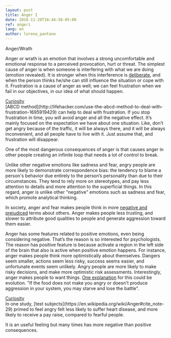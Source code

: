 ```yaml
---
layout: post
title: Anger I
date: 2016-11-20T16:44:58-05:00
ref: angeri
lang: en
author: lorena_pantano
---
```


Anger/Wrath

Anger or wrath is an emotion that involves a strong uncomfortable and emotional response to a perceived provocation, hurt or threat. The simplest cause of anger is when someone is interfering with what we are doing (emotion revealed). It is stronger when this interference is [deliberate](https://en.wikipedia.org/wiki/Anger#cite_note-Anger_pg_290-25), and when the person thinks he/she can still influence the situation or cope with it.
Frustration is a cause of anger as well; we can feel frustration when we fail in our objectives, in our idea of what should happen. 

<div class="curiosity-header"><a href="javascript:toggleDiv('myContent');" >Curiosity</a> 
<div id="myContent" class="curiosity-content">
[ABCD method](http://lifehacker.com/use-the-abcd-method-to-deal-with-frustration-1695919429) can help to deal with frustration. If you stop frustration in time, you will avoid anger and all the negative effect. It’s mainly focused on the expectation we have about one situation. Like, don’t get angry because of the traffic, it will be always there, and it will be always inconvenient, and all people have to live with it. Just assume that, and frustration will disappear.
</div></div>

One of the most dangerous consequences of anger is that causes anger in other people creating an infinite loop that needs a lot of control to break.

Unlike other negative emotions like sadness and fear, angry people are more likely to demonstrate correspondence bias: the tendency to blame a person's behavior due entirely to the person’s personality than due to their circumstances. They tend to rely more on stereotypes, and pay less attention to details and more attention to the superficial things. In this regard, anger is unlike other "negative" emotions such as sadness and fear, which promote analytical thinking.

In society, anger and fear makes people think in more [negative and prejudiced](http://gpi.sagepub.com/content/13/6/725.abstract) terms about others. Anger makes people less trusting, and slower to attribute good qualities to people and generate aggression toward them easier.

Anger has some features related to positive emotions, even being considering negative. That’s the reason is so interested for psychologists. The reason has positive feature is because activate a region in the left side of the brain that also is active when positive emotion happens. For instance, anger makes people think more optimistically about themselves. Dangers seem smaller, actions seem less risky, success seems easier, and unfortunate events seem unlikely. Angry people are more likely to make risky decisions, and make more optimistic risk assessments. Interestingly, anger makes people to want things. [One explanation](https://www.sciencedaily.com/releases/2010/11/101101151730.htm) for this could be evolution. "If the food does not make you angry or doesn't produce aggression in your system, you may starve and lose the battle".

<div class="curiosity-header"><a href="javascript:toggleDiv('myContent2');" >Curiosity</a> 
<div id="myContent2" class="curiosity-content">
In one study, [test subjects](https://en.wikipedia.org/wiki/Anger#cite_note-29) primed to feel angry felt less likely to suffer heart disease, and more likely to receive a pay raise, compared to fearful people.
</div></div>


It is an useful feeling but many times has more negative than positive consequences.
